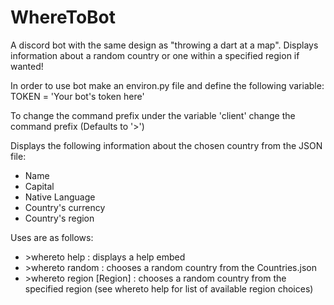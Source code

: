 # WhereToBot
A discord bot with the same design as "throwing a dart at a map". Displays information about a random country or one within a specified region if wanted!

In order to use bot make an environ.py file and define the following variable: TOKEN = 'Your bot's token here' 

To change the command prefix under the variable 'client' change the command prefix (Defaults to '>')

Displays the following information about the chosen country from the JSON file:
- Name
- Capital
- Native Language
- Country's currency
- Country's region

Uses are as follows:
- \>whereto help : displays a help embed
- \>whereto random : chooses a random country from the Countries.json 
- \>whereto region [Region] : chooses a random country from the specified region (see whereto help for list of available region choices) 
